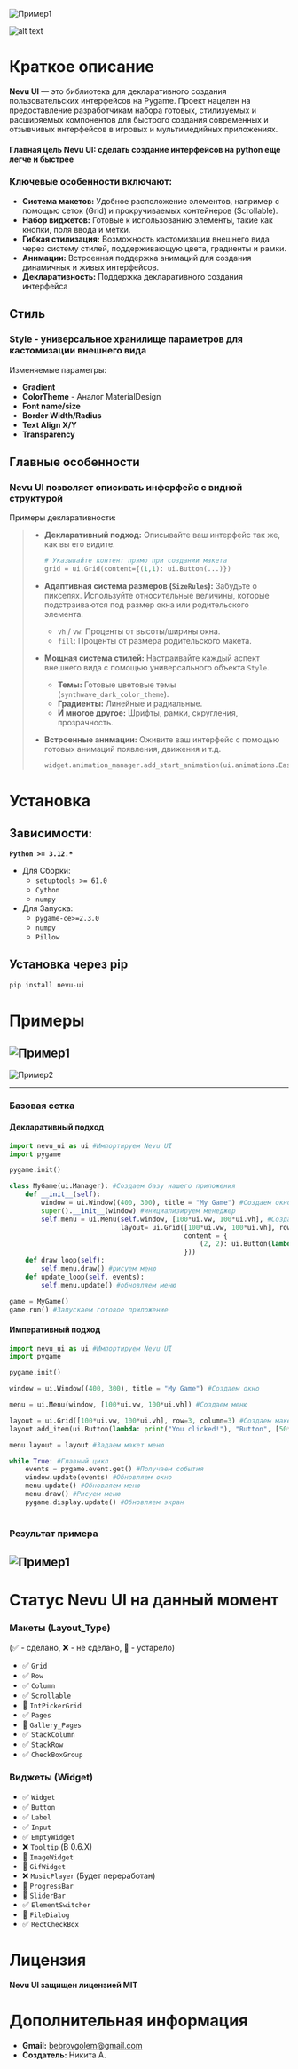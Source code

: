 ![Пример1](assets/title.png)

![alt text](https://img.shields.io/badge/License:-MIT-orange.svg)


# Краткое описание
**Nevu UI** — это библиотека для декларативного создания пользовательских интерфейсов на Pygame. Проект нацелен на предоставление разработчикам набора готовых, стилизуемых и расширяемых компонентов для быстрого создания современных и отзывчивых интерфейсов в игровых и мультимедийных приложениях.

#### Главная цель Nevu UI: сделать создание интерфейсов на python еще легче и быстрее

### Ключевые особенности включают:
*   **Система макетов:** Удобное расположение элементов, например с помощью сеток (Grid) и прокручиваемых контейнеров (Scrollable).
*   **Набор виджетов:** Готовые к использованию элементы, такие как кнопки, поля ввода и метки.
*   **Гибкая стилизация:** Возможность кастомизации внешнего вида через систему стилей, поддерживающую цвета, градиенты и рамки.
*   **Анимации:** Встроенная поддержка анимаций для создания динамичных и живых интерфейсов.
*   **Декларативность:** Поддержка декларативного создания интерфейса

## Стиль

### Style - универсальное хранилище параметров для кастомизации внешнего вида
Изменяемые параметры:

* **Gradient** 
* **ColorTheme** - Аналог MaterialDesign
* **Font name/size**
* **Border Width/Radius**
* **Text Align X/Y**
* **Transparency**

## Главные особенности

### Nevu UI позволяет описивать инферфейс с видной структурой

Примеры декларативности:
> *   **Декларативный подход:** Описывайте ваш интерфейс так же, как вы его видите.
>     ```python
>     # Указывайте контент прямо при создании макета
>     grid = ui.Grid(content={(1,1): ui.Button(...)})
>     ```
>
> *   **Адаптивная система размеров (`SizeRules`):** Забудьте о пикселях. Используйте относительные величины, которые подстраиваются под размер окна или родительского элемента.
>     *   `vh` / `vw`: Проценты от высоты/ширины окна.
>     *   `fill`: Проценты от размера родительского макета.
> *   **Мощная система стилей:** Настраивайте каждый аспект внешнего вида с помощью универсального объекта `Style`.
>     *   **Темы:** Готовые цветовые темы (`synthwave_dark_color_theme`).
>     *   **Градиенты:** Линейные и радиальные.
>     *   **И многое другое:** Шрифты, рамки, скругления, прозрачность.
>
> *   **Встроенные анимации:** Оживите ваш интерфейс с помощью готовых анимаций появления, движения и т.д.
>     ```python
>     widget.animation_manager.add_start_animation(ui.animations.EaseOut(...))
>     ```
  
# Установка
  ## Зависимости:
  **```Python >= 3.12.*```**
  * Для Сборки:
    * ```setuptools >= 61.0```
    * ```Cython```
    * ```numpy```
  * Для Запуска:
    * ```pygame-ce>=2.3.0``` 
    * ```numpy```
    * ```Pillow```
 ## Установка через pip
 ```python 
 pip install nevu-ui
 ```

# Примеры
![Пример1](assets/test_grid.png)
---
![Пример2](assets/test_main.png)

---
### Базовая сетка
#### Декларативный подход
```python
import nevu_ui as ui #Импортируем Nevu UI
import pygame

pygame.init()

class MyGame(ui.Manager): #Создаем базу нашего приложения
    def __init__(self):
        window = ui.Window((400, 300), title = "My Game") #Создаем окно
        super().__init__(window) #инициализируем менеджер
        self.menu = ui.Menu(self.window, [100*ui.vw, 100*ui.vh], #Создаем меню
                            layout= ui.Grid([100*ui.vw, 100*ui.vh], row=3, column=3, #Создаем макет grid
                                            content = { 
                                                (2, 2): ui.Button(lambda: print("You clicked!"), "Button", [50*ui.fill,33*ui.fill]) #Создаем кнопку
                                            }))
    def draw_loop(self):
        self.menu.draw() #рисуем меню
    def update_loop(self, events):
        self.menu.update() #обновляем меню

game = MyGame()
game.run() #Запускаем готовое приложение
```
#### Императивный подход
```python
import nevu_ui as ui #Импортируем Nevu UI
import pygame

pygame.init()

window = ui.Window((400, 300), title = "My Game") #Создаем окно

menu = ui.Menu(window, [100*ui.vw, 100*ui.vh]) #Создаем меню

layout = ui.Grid([100*ui.vw, 100*ui.vh], row=3, column=3) #Создаем макет grid
layout.add_item(ui.Button(lambda: print("You clicked!"), "Button", [50*ui.fill,33*ui.fill]), x = 2, y = 2) #Создаем кнопку

menu.layout = layout #Задаем макет меню

while True: #Главный цикл
    events = pygame.event.get() #Получаем события
    window.update(events) #Обновляем окно
    menu.update() #Обновляем меню
    menu.draw() #Рисуем меню
    pygame.display.update() #Обновляем экран
    
```


### Результат примера
![Пример1](assets/result.png)
---
# Статус Nevu UI на данный момент

### **Макеты (Layout_Type)**

(✅ - сделано, ❌ - не сделано, 💾 - устарело)

*   ✅ `Grid`
*   ✅ `Row`
*   ✅ `Column`
*   ✅ `Scrollable`
*   💾 `IntPickerGrid`
*   ✅ `Pages`
*   💾 `Gallery_Pages`
*   ✅ `StackColumn`
*   ✅ `StackRow`
*   ✅ `CheckBoxGroup`

### **Виджеты (Widget)**

*   ✅ `Widget`
*   ✅ `Button`
*   ✅ `Label`
*   ✅ `Input`
*   ✅ `EmptyWidget`
*   ❌ `Tooltip` (В 0.6.X)
*   💾 `ImageWidget`
*   💾 `GifWidget`
*   ❌ `MusicPlayer` (Будет переработан)
*   💾 `ProgressBar`
*   💾 `SliderBar`
*   ✅ `ElementSwitcher`
*   💾 `FileDialog`
*   ✅ `RectCheckBox`

# Лицензия

**Nevu UI защищен лицензией MIT**

# Дополнительная информация

* **Gmail:** bebrovgolem@gmail.com
* **Создатель:** Никита А.
